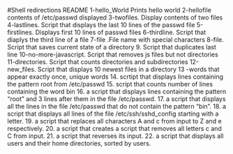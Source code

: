 #Shell redirections README
1-hello_World Prints hello world
2-hellofile contents of /etc/passwd displayed
3-twofiles. Display contents of two files
4-lastlines. Script that displays the last 10 lines of the passwd file
5-firstlines. Displays first 10 lines of passwd files
6-thirdline. Script that diaplys the third line of a file
7-file .File name with special characters
8-file. Script that saves current state of a directory
9. Script that duplicates last line
10-no-more-javascript. Script that removes js files but not directories
11-directories. Script that counts directories and subdirectories
12-new_files. Script that displays 10 newest files in a directory
13 -words that appear exactly once, unique words
14. scrtipt that displays lines containing the pattern root from /etc/passwd
15. script that counts number of lines containing the word bin
16. a script that displays lines containing the pattern “root” and 3 lines after them in the file /etc/passwd.
17. a script that displays all the lines in the file /etc/passwd that do not contain the pattern “bin”.
18. a script that displays all lines of the file /etc/ssh/sshd_config starting with a letter.
19. a script that replaces all characters A and c from input to Z and e respectively.
20. a script that creates a script that removes all letters c and C from input.
21. a script that reverses its input.
22. a script that displays all users and their home directories, sorted by users.
